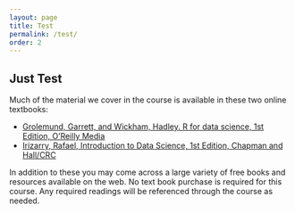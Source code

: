 ```yaml
---
layout: page
title: Test
permalink: /test/
order: 2
---
```


## Just Test
Much of the material we cover in the course is available in these two online textbooks:
* [Grolemund, Garrett, and Wickham, Hadley. R for data science, 1st Edition, O’Reilly Media](https://r4ds.had.co.nz/)
* [Irizarry, Rafael, Introduction to Data Science, 1st Edition, Chapman and Hall/CRC](https://rafalab.github.io/dsbook/)

In addition to these you may come across a large variety of free books and resources available on the web. No text book purchase is required for this course. Any required readings will be referenced through the course as needed.
